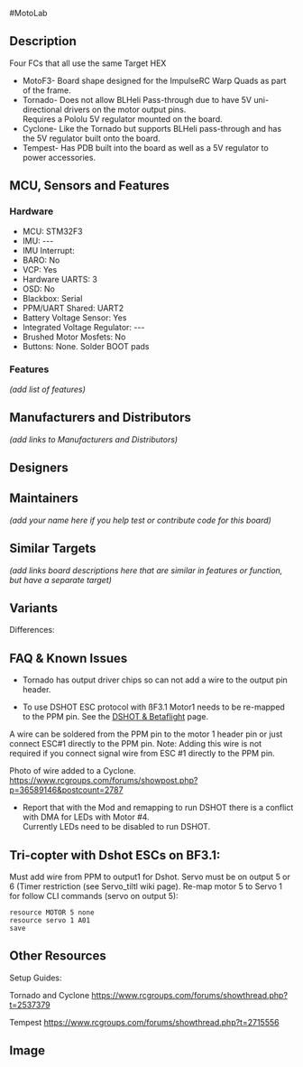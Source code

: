 #MotoLab 
## Description
Four FCs that all use the same Target HEX

- MotoF3- Board shape designed for the ImpulseRC Warp Quads as part of the frame.   
- Tornado- Does not allow BLHeli Pass-through due to have 5V uni-directional drivers on the motor output pins.  
  Requires a Pololu 5V regulator mounted on the board.
- Cyclone- Like the Tornado but supports BLHeli pass-through and has the 5V regulator built onto the board.  
- Tempest- Has PDB built into the board as well as a 5V regulator to power accessories.  


## MCU, Sensors and Features

### Hardware
  - MCU: STM32F3
  - IMU: ---
  - IMU Interrupt: 
  - BARO: No
  - VCP: Yes
  - Hardware UARTS: 3
  - OSD: No
  - Blackbox: Serial
  - PPM/UART Shared: UART2
  - Battery Voltage Sensor: Yes
  - Integrated Voltage Regulator: ---
  - Brushed Motor Mosfets: No
  - Buttons: None. Solder BOOT pads

### Features

_(add list of features)_

## Manufacturers and Distributors

_(add links to Manufacturers and Distributors)_

## Designers


## Maintainers
_(add your name here if you help test or contribute code for this board)_


## Similar Targets

_(add links board descriptions here that are similar in features or function, but have a separate target)_


## Variants

Differences:


## FAQ & Known Issues

- Tornado has output driver chips so can not add a wire to the output pin header.  

- To use DSHOT ESC protocol with ßF3.1 Motor1 needs to be re-mapped to the PPM pin. See the [DSHOT & Betaflight](https://github.com/betaflight/betaflight/wiki/DSHOT%20ESC%20Protocol) page.  

A wire can be soldered from the PPM pin to the motor 1 header pin or just connect ESC#1 directly to the PPM pin.
Note: Adding this wire is not required if you connect signal wire from ESC #1 directly to the PPM pin.  

Photo of wire added to a Cyclone.
https://www.rcgroups.com/forums/showpost.php?p=36589146&postcount=2787

- Report that with the Mod and remapping to run DSHOT there is a conflict with DMA for LEDs with Motor #4.  
Currently LEDs need to be disabled to run DSHOT. 

## Tri-copter with Dshot ESCs on BF3.1:  
Must add wire from PPM to output1 for Dshot.
Servo must be on output 5 or 6 (Timer restriction (see Servo_tiltl wiki page).
Re-map motor 5 to Servo 1 for follow CLI commands (servo on output 5):

`resource MOTOR 5 none  `   
`resource servo 1 A01  `   
`save  `  

## Other Resources

Setup Guides: 

Tornado and Cyclone
https://www.rcgroups.com/forums/showthread.php?t=2537379  

Tempest
https://www.rcgroups.com/forums/showthread.php?t=2715556  

## Image

